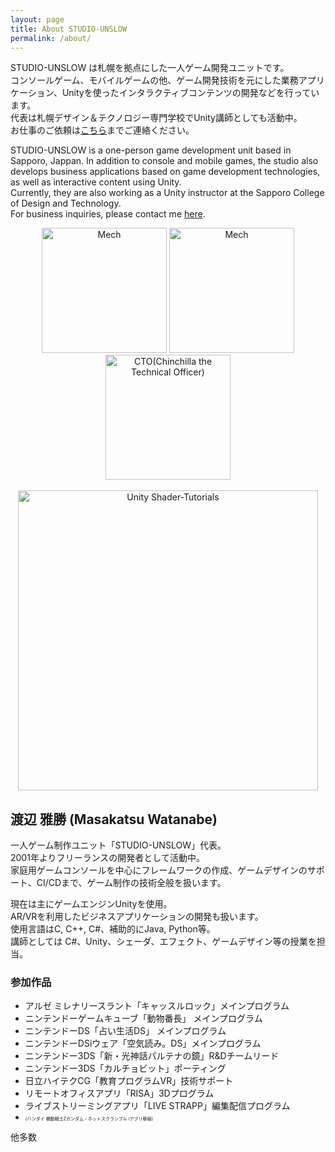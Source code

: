 ```yaml
---
layout: page
title: About STUDIO-UNSLOW
permalink: /about/
---
```


STUDIO-UNSLOW は札幌を拠点にした一人ゲーム開発ユニットです。  
コンソールゲーム、モバイルゲームの他、ゲーム開発技術を元にした業務アプリケーション、Unityを使ったインタラクティブコンテンツの開発などを行っています。  
代表は札幌デザイン＆テクノロジー専門学校でUnity講師としても活動中。  
お仕事のご依頼は[こちら](mailto:contact@unslow.com)までご連絡ください。

STUDIO-UNSLOW is a one-person game development unit based in Sapporo, Jappan.
In addition to console and mobile games, the studio also develops business applications based on game development technologies, as well as interactive content using Unity.  
Currently, they are also working as a Unity instructor at the Sapporo College of Design and Technology.  
For business inquiries, please contact me [here](mailto:contact@unslow.com).  

<center>
<img src="{{site.baseurl}}/assets/images/mech00.png" alt="Mech" width="200">
<img src="{{site.baseurl}}/assets/images/mech01.png" alt="Mech" width="200">
<img src="{{site.baseurl}}/assets/images/cto00.jpg" alt="CTO(Chinchilla the Technical Officer)" width="200">
</center>
<br>
<center>
<img src="{{site.baseurl}}/assets/images/12examples.jpg" alt="Unity Shader-Tutorials" width="480">
</center>


## 渡辺 雅勝 (Masakatsu Watanabe) 
一人ゲーム制作ユニット「STUDIO-UNSLOW」代表。  
2001年よりフリーランスの開発者として活動中。  
家庭用ゲームコンソールを中心にフレームワークの作成、ゲームデザインのサポート、CI/CDまで、ゲーム制作の技術全般を扱います。  

現在は主にゲームエンジンUnityを使用。  
AR/VRを利用したビジネスアプリケーションの開発も扱います。  
使用言語はC, C++, C#、補助的にJava, Python等。  
講師としては C#、Unity、シェーダ、エフェクト、ゲームデザイン等の授業を担当。

### 参加作品
- アルゼ ミレナリースラント「キャッスルロック」メインプログラム
- ニンテンドーゲームキューブ「動物番長」 メインプログラム
- ニンテンドーDS「占い生活DS」 メインプログラム
- ニンテンドーDSiウェア「空気読み。DS」メインプログラム
- ニンテンドー3DS「新・光神話パルテナの鏡」R&Dチームリード
- ニンテンドー3DS「カルチョビット」ポーティング
- 日立ハイテクCG「教育プログラムVR」技術サポート
- リモートオフィスアプリ「RISA」3Dプログラム
- ライブストリーミングアプリ「LIVE STRAPP」編集配信プログラム
- <div style="font-size: 0.5em"> (バンダイ 機動戦士Ζガンダム・ホットスクランブル iアプリ移植)</div>
他多数
